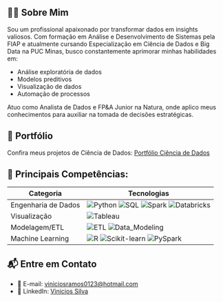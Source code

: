 ## 👨‍💻 Sobre Mim

Sou um profissional apaixonado por transformar dados em insights valiosos. Com formação em Análise e Desenvolvimento de Sistemas pela FIAP e atualmente cursando Especialização em Ciência de Dados e Big Data na PUC Minas, busco constantemente aprimorar minhas habilidades em:

- Análise exploratória de dados
- Modelos preditivos
- Visualização de dados
- Automação de processos

Atuo como Analista de Dados e FP&A Junior na Natura, onde aplico meus conhecimentos para auxiliar na tomada de decisões estratégicas.

## 🚀 Portfólio

Confira meus projetos de Ciência de Dados:
[Portfólio Ciência de Dados](https://github.com/vvinicios/portifolio-ciencia-de-dados)

## 📌 Principais Competências:

| Categoria               | Tecnologias                                                                 |
|-------------------------|----------------------------------------------------------------------------|
| Engenharia de Dados     | ![Python](https://img.shields.io/badge/-Python-3776AB) ![SQL](https://img.shields.io/badge/-SQL-4479A1) ![Spark](https://img.shields.io/badge/-Spark-E25A1C) ![Databricks](https://img.shields.io/badge/-Databricks-FF3621) |
| Visualização            | ![Tableau](https://img.shields.io/badge/-Tableau-E97627)                   |
| Modelagem/ETL           | ![ETL](https://img.shields.io/badge/-ETL-FF6F00) ![Data_Modeling](https://img.shields.io/badge/-Data_Modeling-003B57) |
| Machine Learning        | ![R](https://img.shields.io/badge/-R-276DC3) ![Scikit-learn](https://img.shields.io/badge/-Scikit_learn-F7931E) ![PySpark](https://img.shields.io/badge/-PySpark-E25A1C) |

## 📬 Entre em Contato

- 📧 E-mail: [viniciosramos0123@hotmail.com](mailto:viniciosramos0123@hotmail.com)
- 💼 LinkedIn: [Vinicios Silva](https://www.linkedin.com/in/vinicios-silva-68393618a)
